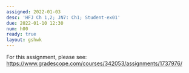 ```yaml
---
assigned: 2022-01-03
desc: 'HFJ Ch 1,2; JN7: Ch1; Student-ex01'
due: 2022-01-10 12:30
num: h00
ready: true
layout: gshwk
---
```


For this assignment, please see: <https://www.gradescope.com/courses/342053/assignments/1737976/>


